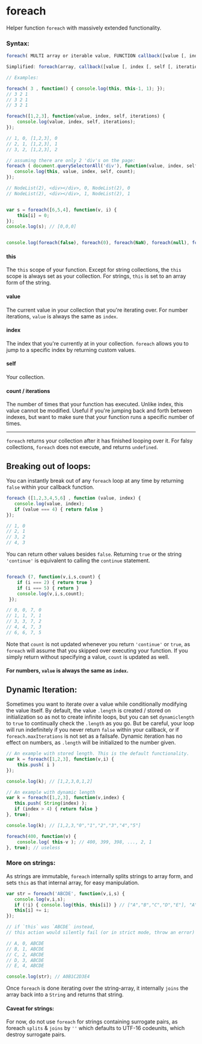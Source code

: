 # foreach
Helper function `foreach` with massively extended functionality.

### Syntax: 
```javascript
foreach( MULTI array or iterable value, FUNCTION callback([value [, index [, self [, iterations]]]]) {...} , BOOLEAN use_dynamic_length, MULTI modify_this_scope);

Simplified: foreach(array, callback([value [, index [, self [, iterations]]]])[, dynamiclength][, thisArg]);
```
```javascript
// Examples:

foreach( 3 , function() { console.log(this, this-1, 1); });
// 3 2 1
// 3 2 1
// 3 2 1

foreach([1,2,3], function(value, index, self, iterations) { 
    console.log(value, index, self, iterations); 
});

// 1, 0, [1,2,3], 0
// 2, 1, [1,2,3], 1
// 3, 2, [1,2,3], 2

// assuming there are only 2 'div's on the page:
foreach ( document.querySelectorAll('div'), function(value, index, self, count) {
   console.log(this, value, index, self, count);
});

// NodeList(2), <div></div>, 0, NodeList(2), 0
// NodeList(2), <div></div>, 1, NodeList(2), 1


var s = foreach([6,5,4], function(v, i) {
    this[i] = 0;
}); 
console.log(s); // [0,0,0]


console.log(foreach(false), foreach(0), foreach(NaN), foreach(null), foreach(''), foreach(undefined)); // all `undefined`
```

#### this

The `this` scope of your function. Except for string collections, the `this` scope is always set as your collection. For strings, `this` is set to an array form of the string.

#### value

The current value in your collection that you're iterating over. For number iterations, `value` is always the same as `index`.

#### index

The index that you're currently at in your collection. `foreach` allows you to jump to a specific index by returning custom values.

#### self

Your collection.

#### count / iterations

The number of times that your function has executed. Unlike index, this value cannot be modified. 
Useful if you're jumping back and forth between indexes, but want to make sure that your function runs a specific number of times.

-----

`foreach` returns your collection after it has finished looping over it. For falsy collections, `foreach` does not execute, and returns `undefined`.

Breaking out of loops:
-----

You can instantly break out of any `foreach` loop at any time by returning `false` within your callback function.

```javascript
foreach ([1,2,3,4,5,6] , function (value, index) {
   console.log(value, index);
   if (value === 4) { return false }
});

// 1, 0
// 2, 1
// 3, 2
// 4, 3
```
You can return other values besides `false`. Returning `true` or the string `'continue'` is equivalent to calling the `continue` statement.
 
 ```javascript
 
 foreach (7, function(v,i,s,count) { 
     if (i === 2) { return true } 
     if (i === 5) { return }
     console.log(v,i,s,count);
  });
 
 // 0, 0, 7, 0
 // 1, 1, 7, 1
 // 3, 3, 7, 2
 // 4, 4, 7, 3
 // 6, 6, 7, 5
 ```
Note that `count` is not updated whenever you return `'continue'` or `true`, as `foreach` will assume that you skipped over executing your function. If you simply return without specifying a value, `count` is updated as well.

#### For numbers, `value` is always the same as `index`.

Dynamic Iteration:
-----
Sometimes you want to iterate over a value while conditionally modifying the value itself. By default, the value `.length` is created / stored on initialization so as not to create infinite loops, but you can set `dynamiclength` to `true` to continually check the `.length` as you go. But be careful, your loop will run indefinitely if you never return `false` within your callback, or if `foreach.maxIterations` is not set as a failsafe. Dynamic iteration has no effect on numbers, as `.length` will be initialized to the number given.

```javascript
// An example with stored length. This is the default functionality.
var k = foreach([1,2,3], function(v,i) { 
    this.push( i )
});

console.log(k); // [1,2,3,0,1,2]

// An example with dynamic length
var k = foreach([1,2,3], function(v,index) {
   this.push( String(index) );
   if (index > 4) { return false } 
}, true);

console.log(k); // [1,2,3,"0","1","2","3","4","5"]

foreach(400, function(v) {
    console.log( this-v ); // 400, 399, 398, ..., 2, 1
}, true); // useless
```

### More on strings:

As strings are immutable, `foreach` internally splits strings to array form, and sets `this` as that internal array, for easy manipulation.

```javascript
var str = foreach('ABCDE', function(v,i,s) {
   console.log(v,i,s); 
   if (!i) { console.log(this, this[i]) } // ["A","B","C","D","E"], "A"
   this[i] += i;
});

// if `this` was `ABCDE` instead, 
// this action would silently fail (or in strict mode, throw an error)

// A, 0, ABCDE
// B, 1, ABCDE
// C, 2, ABCDE
// D, 3, ABCDE
// E, 4, ABCDE

console.log(str); // A0B1C2D3E4
```
Once `foreach` is done iterating over the string-array, it internally `joins` the array back into a `String` and returns that string.

#### Caveat for strings:
For now, do not use `foreach` for strings containing surrogate pairs, as foreach `splits` & `joins` by `''` which defaults to UTF-16 codeunits, which destroy surrogate pairs.
